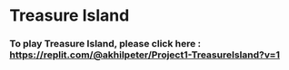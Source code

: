 # Treasure Island

### To play Treasure Island, please click here : https://replit.com/@akhilpeter/Project1-TreasureIsland?v=1
